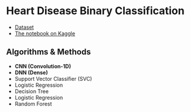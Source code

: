 # Heart Disease Binary Classification
* [Dataset](https://www.kaggle.com/ronitf/heart-disease-uci)
* [The notebook on Kaggle](https://www.kaggle.com/tenebris97/heart-disease-dnn-cnn-svc-lr-dt-rf)
## Algorithms & Methods
* **CNN (Convolution-1D)**
* **DNN (Dense)**
* Support Vector Classifier (SVC)
* Logistic Regression
* Decision Tree
* Logistic Regression
* Random Forest
